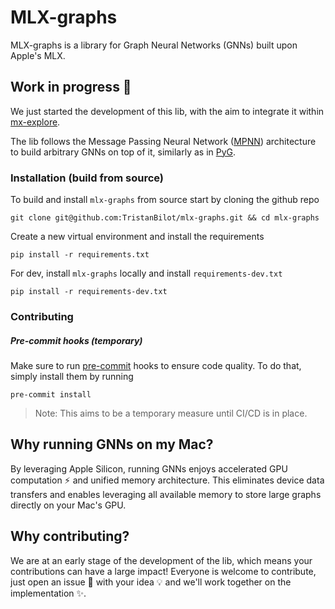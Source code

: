 # MLX-graphs

MLX-graphs is a library for Graph Neural Networks (GNNs) built upon Apple's MLX.

## Work in progress 🚧

We just started the development of this lib, with the aim to integrate it within [mx-explore](https://github.com/ml-explore).

The lib follows the Message Passing Neural Network ([MPNN](https://proceedings.mlr.press/v70/gilmer17a/gilmer17a.pdf)) architecture to build arbitrary GNNs on top of it, similarly as in [PyG](https://github.com/pyg-team/pytorch_geometric).

### Installation (build from source)
To build and install `mlx-graphs` from source start by cloning the github repo
```
git clone git@github.com:TristanBilot/mlx-graphs.git && cd mlx-graphs
```
Create a new virtual environment and install the requirements
```
pip install -r requirements.txt
```
For dev, install `mlx-graphs` locally and install `requirements-dev.txt`
```
pip install -r requirements-dev.txt
```

### Contributing

##### Pre-commit hooks (temporary)
Make sure to run [pre-commit](https://pre-commit.com) hooks to ensure code quality. To do that, simply install them by running
```
pre-commit install
```
> Note: This aims to be a temporary measure until CI/CD is in place.


## Why running GNNs on my Mac?

By leveraging Apple Silicon, running GNNs enjoys accelerated GPU computation ⚡️ and unified memory architecture. This eliminates device data transfers and enables leveraging all available memory to store large graphs directly on your Mac's GPU.

## Why contributing?

We are at an early stage of the development of the lib, which means your contributions can have a large impact!
Everyone is welcome to contribute, just open an issue 📝 with your idea 💡 and we'll work together on the implementation ✨.
